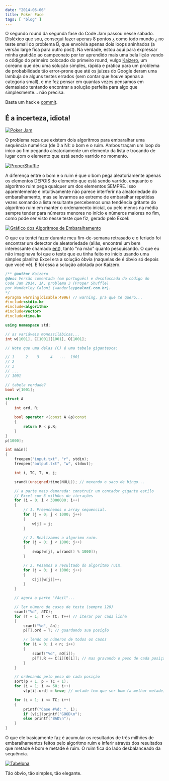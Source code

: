 ```yaml
---
date: "2014-05-06"
title: Poker Face
tags: [ "blog" ]
---
```

O segundo round da segunda fase do Code Jam passou nesse sábado. Disléxico que sou, consegui fazer apenas 8 pontos ¿ como todo mundo ¿ no teste small do problema B, que envolvia apenas dois loops aninhados (a versão large fica para outro post). Na verdade, estou aqui para expressar minha gratidão ao campeonato por ter aprendido mais uma bela lição vendo o código do primeiro colocado do primeiro round, vulgo [Kaizero](https://code.google.com/codejam/contest/2984486/scoreboard?c=2984486#vf=1), um coreano que deu uma solução simples, rápida e prática para um problema de probabilidade tão error-prone que até os juízes do Google deram uma lambuja de alguns testes errados (sem contar que houve apenas a categoria small), e me fez pensar em quantas vezes pensamos em demasiado tentando encontrar a solução perfeita para algo que simplesmente... não precisa.

Basta um hack e [commit](http://pcottle.github.io/learnGitBranching/?NODEMO&defaultTab=remote&command=levels).

## É a incerteza, idiota!

[![Poker Jam](/images/LmkKDXm.jpg)](/images/LmkKDXm.jpg)

O problema reza que existem dois algoritmos para embaralhar uma sequência numérica (de 0 a N): o bom e o ruim. Ambos traçam um loop do iníco ao fim pegando aleatoriamente um elemento da lista e trocando de lugar com o elemento que está sendo varrido no momento.

[![ProperShuffle](/images/UTQPIST.jpg)](/images/UTQPIST.jpg)

A diferença entre o bom e o ruim é que o bom pega aleatoriamente apenas os elementos DEPOIS do elemento que está sendo varrido, enquanto o algoritmo ruim pega qualquer um dos elementos SEMPRE. Isso aparentemente e intuitivamente não parece interferir na aleatoriedade do embaralhamento, mas se levarmos ao extremo de embaralhar repetidas vezes somando a lista resultante percebemos uma tendência gritante do algoritmo ruim em manter o ordenamento inicial, ou pelo menos na média sempre tender para números menores no início e números maiores no fim, como pode ser visto nesse teste que fiz, gerado pelo Excel:

[![Gráfico dos Algoritmos de Embaralhamento](/images/OL0hpLv.jpg)](/images/OL0hpLv.jpg)

O que eu tentei fazer durante meu fim-de-semana retrasado e o feriado foi encontrar um detector de aleatoriedade (aliás, encontrei um bem interessante chamado [ent](http://www.fourmilab.ch/random/)), tanto "na mão" quanto pesquisando. O que eu não imaginava foi que o teste que eu tinha feito no início usando uma simples planilha Excel era a solução óbvia (naquelas de é óbvio só depois que você vê). E foi essa a solução adotada por Kaizero.

```cpp
/** @author Kaizero
@desc Versão comentada (em português) e desofuscada do código do 
Code Jam 2014, 1A, problema 3 (Proper Shuffle)
por Wanderley Caloni (wanderley@caloni.com.br).
*/
#pragma warning(disable:4996) // warning, pra que te quero...
#include<stdio.h>
#include<algorithm>
#include<vector>
#include<time.h>

using namespace std;

// as variáveis monossilábicas...
int w[1001], C[1001][1001], O[1001];

// Note que uma delas (C) é uma tabela gigantesca:

// 1     2    3     4   ...  1001
// 2
// 3
// ...
// 1001

// tabela verdade?
bool v[1001];

struct A
{	
	int ord, R;

	bool operator <(const A &p)const
	{
		return R < p.R;
	}
}
p[1000];

int main()
{
	freopen("input.txt", "r", stdin);
	freopen("output.txt", "w", stdout);

	int i, TC, T, n, j;

	srand((unsigned)time(NULL)); // mexendo o saco de bingo...

	// a parte mais demorada: construir um contador gigante estilo 
	// Excel com 3 milhões de iterações
	for (i = 0; i < 3000000; i++)
	{
		// 1. Preenchemos o array sequencial.
		for (j = 0; j < 1000; j++)
		{
			w[j] = j;
		}

		// 2. Realizamos o algorimo ruim.
		for (j = 0; j < 1000; j++)
		{
			swap(w[j], w[rand() % 1000]);
		}

		// 3. Pesamos o resultado do algoritmo ruim.
		for (j = 0; j < 1000; j++)
		{
			C[j][w[j]]++;
		}
	}

	// agora a parte "fácil"...

	// ler número de casos de teste (sempre 120)
	scanf("%d", &TC);
	for (T = 1; T <= TC; T++) // iterar por cada linha
	{
		scanf("%d", &n);
		p[T].ord = T; // guardando sua posição

		// lendo os números de todos os casos
		for (i = 0; i < n; i++)
		{
			scanf("%d", &O[i]);
			p[T].R += C[i][O[i]]; // mas gravando o peso de cada posição (cálculo de 3M)
		}
	}

	// ordenando pelo peso de cada posição
	sort(p + 1, p + TC + 1);
	for (i = 1; i <= 60; i++)
		v[p[i].ord] = true; // metade tem que ser bom (a melhor metade)

	for (i = 1; i <= TC; i++)
	{
		printf("Case #%d: ", i);
		if (v[i])printf("GOOD\n");
		else printf("BAD\n");
	}
}

```

O que ele basicamente faz é acumular os resultados de três milhões de embaralhamentos feitos pelo algoritmo ruim e inferir através dos resultados que metade é bom e metade é ruim. O ruim fica do lado desbalanceado da sequência.

[![Tabelona](/images/oe3heEP.jpg)](/images/oe3heEP.jpg)

Tão óbvio, tão simples, tão elegante.

